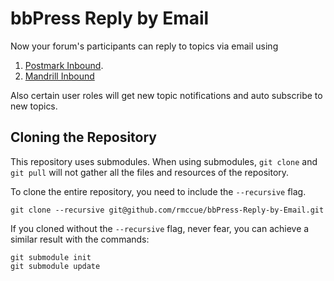# bbPress Reply by Email

Now your forum's participants can reply to topics via email using

1. [Postmark Inbound](http://postmarkapp.com/inbound).
2. [Mandrill Inbound](https://mandrillapp.com/inbound)

Also certain user roles will get new topic notifications and auto subscribe to new topics.

## Cloning the Repository
This repository uses submodules. When using submodules, `git clone` and
`git pull` will not gather all the files and resources of the repository.

To clone the entire repository, you need to include the `--recursive` flag.

```
git clone --recursive git@github.com/rmccue/bbPress-Reply-by-Email.git
```

If you cloned without the `--recursive` flag, never fear, you can achieve
a similar result with the commands:

```
git submodule init
git submodule update
```